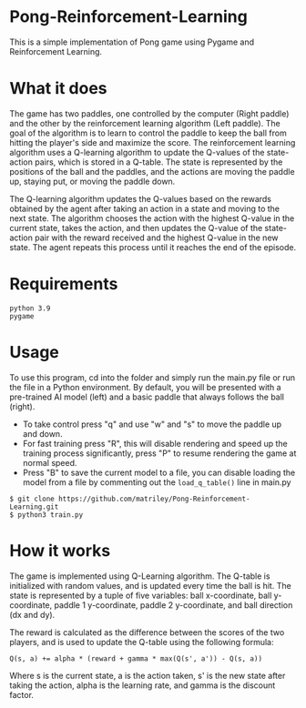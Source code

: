 # Pong-Reinforcement-Learning
This is a simple implementation of Pong game using Pygame and Reinforcement Learning.

# What it does
The game has two paddles, one controlled by the computer (Right paddle) and the other by the reinforcement learning algorithm (Left paddle). The goal of the algorithm is to learn to control the paddle to keep the ball from hitting the player's side and maximize the score. The reinforcement learning algorithm uses a Q-learning algorithm to update the Q-values of the state-action pairs, which is stored in a Q-table. The state is represented by the positions of the ball and the paddles, and the actions are moving the paddle up, staying put, or moving the paddle down.

The Q-learning algorithm updates the Q-values based on the rewards obtained by the agent after taking an action in a state and moving to the next state. The algorithm chooses the action with the highest Q-value in the current state, takes the action, and then updates the Q-value of the state-action pair with the reward received and the highest Q-value in the new state. The agent repeats this process until it reaches the end of the episode.

# Requirements
```
python 3.9
pygame
```

# Usage
To use this program, cd into the folder and simply run the main.py file or run the file in a Python environment. By default, you will be presented with a pre-trained AI model (left) and a basic paddle that always follows the ball (right). 
- To take control press "q" and use "w" and "s" to move the paddle up and down. 
- For fast training press "R", this will disable rendering and speed up the training process significantly, press "P" to resume rendering the game at normal speed.
- Press "B" to save the current model to a file, you can disable loading the model from a file by commenting out the `load_q_table()` line in main.py
```
$ git clone https://github.com/matriley/Pong-Reinforcement-Learning.git
$ python3 train.py
```

# How it works
The game is implemented using Q-Learning algorithm. The Q-table is initialized with random values, and is updated every time the ball is hit. The state is represented by a tuple of five variables: ball x-coordinate, ball y-coordinate, paddle 1 y-coordinate, paddle 2 y-coordinate, and ball direction (dx and dy).

The reward is calculated as the difference between the scores of the two players, and is used to update the Q-table using the following formula:
```
Q(s, a) += alpha * (reward + gamma * max(Q(s', a')) - Q(s, a))
```
Where s is the current state, a is the action taken, s' is the new state after taking the action, alpha is the learning rate, and gamma is the discount factor.
